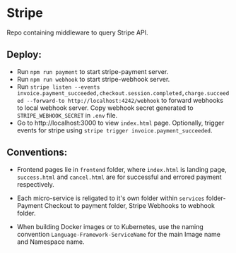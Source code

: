 # Stripe
Repo containing middleware to query Stripe API.

## Deploy:
* Run `npm run payment` to start stripe-payment server.
* Run `npm run webhook` to start stripe-webhook server.
* Run `stripe listen --events invoice.payment_succeeded,checkout.session.completed,charge.succeeded --forward-to http://localhost:4242/webhook` to forward webhooks to local webhook server. Copy webhook secret generated to `STRIPE_WEBHOOK_SECRET` in `.env` file.
* Go to http://localhost:3000 to view `index.html` page. Optionally, trigger events for stripe using `stripe trigger invoice.payment_succeeded`.

## Conventions:
* Frontend pages lie in `frontend` folder, where `index.html` is landing page, `success.html` and `cancel.html` are for successful and errored payment respectively.

* Each micro-service is religated to it's own folder within `services` folder- Payment Checkout to payment folder, Stripe Webhooks to webhook folder.

* When building Docker images or to Kubernetes, use the naming convention `Language-Framework-ServiceName` for the main Image name and Namespace name.